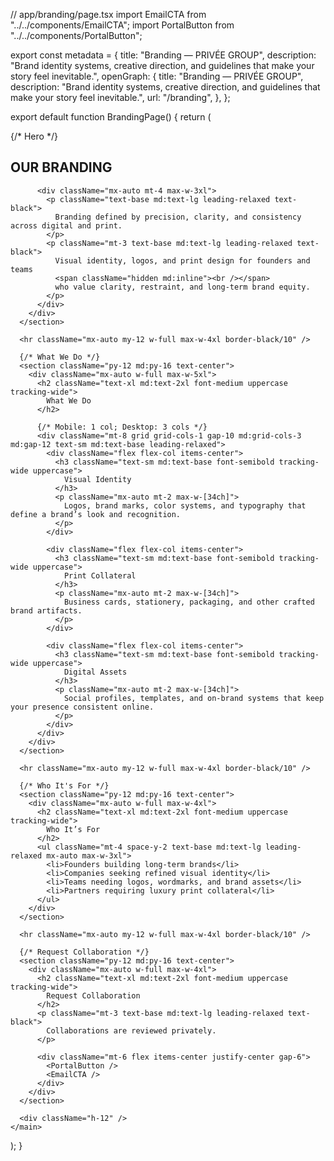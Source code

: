 // app/branding/page.tsx
import EmailCTA from "../../components/EmailCTA";
import PortalButton from "../../components/PortalButton";

export const metadata = {
  title: "Branding — PRIVÉE GROUP",
  description:
    "Brand identity systems, creative direction, and guidelines that make your story feel inevitable.",
  openGraph: {
    title: "Branding — PRIVÉE GROUP",
    description:
      "Brand identity systems, creative direction, and guidelines that make your story feel inevitable.",
    url: "/branding",
  },
};

export default function BrandingPage() {
  return (
    <main className="px-6 bg-white text-black min-h-screen">
      {/* Hero */}
      <section className="pt-20 pb-10 text-center">
        <div className="mx-auto w-full max-w-4xl">
          <h1 className="text-5xl md:text-6xl leading-tight font-semibold tracking-wide uppercase">
            OUR <span className="font-serif italic">BRANDING</span>
          </h1>

          <div className="mx-auto mt-4 max-w-3xl">
            <p className="text-base md:text-lg leading-relaxed text-black">
              Branding defined by precision, clarity, and consistency across digital and print.
            </p>
            <p className="mt-3 text-base md:text-lg leading-relaxed text-black">
              Visual identity, logos, and print design for founders and teams
              <span className="hidden md:inline"><br /></span>
              who value clarity, restraint, and long-term brand equity.
            </p>
          </div>
        </div>
      </section>

      <hr className="mx-auto my-12 w-full max-w-4xl border-black/10" />

      {/* What We Do */}
      <section className="py-12 md:py-16 text-center">
        <div className="mx-auto w-full max-w-5xl">
          <h2 className="text-xl md:text-2xl font-medium uppercase tracking-wide">
            What We Do
          </h2>

          {/* Mobile: 1 col; Desktop: 3 cols */}
          <div className="mt-8 grid grid-cols-1 gap-10 md:grid-cols-3 md:gap-12 text-sm md:text-base leading-relaxed">
            <div className="flex flex-col items-center">
              <h3 className="text-sm md:text-base font-semibold tracking-wide uppercase">
                Visual Identity
              </h3>
              <p className="mx-auto mt-2 max-w-[34ch]">
                Logos, brand marks, color systems, and typography that define a brand’s look and recognition.
              </p>
            </div>

            <div className="flex flex-col items-center">
              <h3 className="text-sm md:text-base font-semibold tracking-wide uppercase">
                Print Collateral
              </h3>
              <p className="mx-auto mt-2 max-w-[34ch]">
                Business cards, stationery, packaging, and other crafted brand artifacts.
              </p>
            </div>

            <div className="flex flex-col items-center">
              <h3 className="text-sm md:text-base font-semibold tracking-wide uppercase">
                Digital Assets
              </h3>
              <p className="mx-auto mt-2 max-w-[34ch]">
                Social profiles, templates, and on-brand systems that keep your presence consistent online.
              </p>
            </div>
          </div>
        </div>
      </section>

      <hr className="mx-auto my-12 w-full max-w-4xl border-black/10" />

      {/* Who It's For */}
      <section className="py-12 md:py-16 text-center">
        <div className="mx-auto w-full max-w-4xl">
          <h2 className="text-xl md:text-2xl font-medium uppercase tracking-wide">
            Who It’s For
          </h2>
          <ul className="mt-4 space-y-2 text-base md:text-lg leading-relaxed mx-auto max-w-3xl">
            <li>Founders building long-term brands</li>
            <li>Companies seeking refined visual identity</li>
            <li>Teams needing logos, wordmarks, and brand assets</li>
            <li>Partners requiring luxury print collateral</li>
          </ul>
        </div>
      </section>

      <hr className="mx-auto my-12 w-full max-w-4xl border-black/10" />

      {/* Request Collaboration */}
      <section className="py-12 md:py-16 text-center">
        <div className="mx-auto w-full max-w-4xl">
          <h2 className="text-xl md:text-2xl font-medium uppercase tracking-wide">
            Request Collaboration
          </h2>
          <p className="mt-3 text-base md:text-lg leading-relaxed text-black">
            Collaborations are reviewed privately.
          </p>

          <div className="mt-6 flex items-center justify-center gap-6">
            <PortalButton />
            <EmailCTA />
          </div>
        </div>
      </section>

      <div className="h-12" />
    </main>
  );
}
